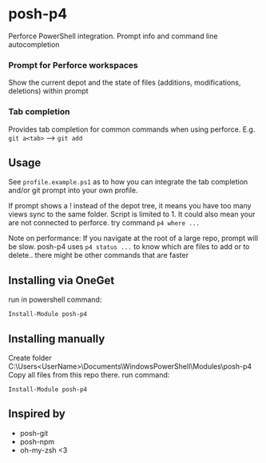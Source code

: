 posh-p4
=======

Perforce PowerShell integration. Prompt info and command line autocompletion

### Prompt for Perforce workspaces
   Show the current depot and the state of files (additions, modifications, deletions) within prompt

### Tab completion
   Provides tab completion for common commands when using perforce.
   E.g. `git a<tab>` --> `git add`


Usage
-----

See `profile.example.ps1` as to how you can integrate the tab completion and/or git prompt into your own profile.

If prompt shows a ! instead of the depot tree, it means you have too many views sync to the same folder. Script is limited to 1.
It could also mean your are not connected to perforce. try command `p4 where ...`

Note on performance: If you navigate at the root of a large repo, prompt will be slow.
posh-p4 uses `p4 status ...` to know which are files to add or to delete.. there might be other commands that are faster


Installing via OneGet
--------------------

run in powershell command:

```
Install-Module posh-p4
```


Installing manually
--------------------

Create folder C:\Users\<UserName>\Documents\WindowsPowerShell\Modules\posh-p4
Copy all files from this repo there.
run command:

```
Install-Module posh-p4
```


Inspired by
-----------
- posh-git
- posh-npm
- oh-my-zsh <3
